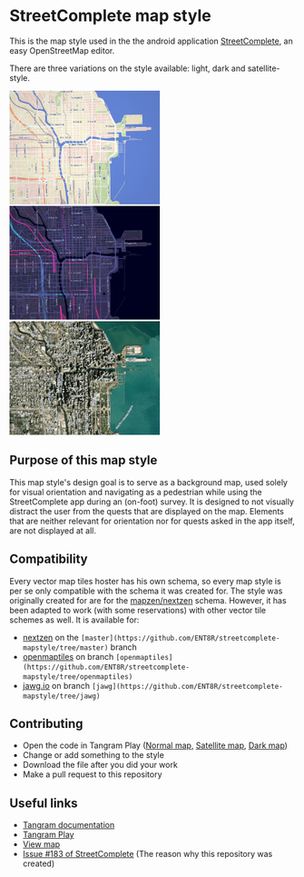 # StreetComplete map style

This is the map style used in the the android application [StreetComplete](https://github.com/westnordost/StreetComplete), an easy OpenStreetMap editor.

There are three variations on the style available: light, dark and satellite-style.

<img src="https://raw.githubusercontent.com/ENT8R/streetcomplete-mapstyle/gh-pages/images/light.png" height="200px"> <img src="https://raw.githubusercontent.com/ENT8R/streetcomplete-mapstyle/gh-pages/images/dark.png" height="200px"> <img src="https://raw.githubusercontent.com/ENT8R/streetcomplete-mapstyle/gh-pages/images/satellite.png" height="200px">

## Purpose of this map style

This map style's design goal is to serve as a background map, used solely for visual orientation and navigating as a pedestrian while using the StreetComplete app during an (on-foot) survey.
It is designed to not visually distract the user from the quests that are displayed on the map. Elements that are neither relevant for orientation nor for quests asked in the app itself, are not displayed at all.

## Compatibility

Every vector map tiles hoster has his own schema, so every map style is per se only compatible with the schema it was created for. The style was originally created for are for the [mapzen/nextzen](https://www.nextzen.org/) schema. However, it has been adapted to work (with some reservations) with other vector tile schemes as well. It is available for:

- [nextzen](https://www.nextzen.org/) on the `[master](https://github.com/ENT8R/streetcomplete-mapstyle/tree/master)` branch 
- [openmaptiles](https://openmaptiles.org/schema/) on branch `[openmaptiles](https://github.com/ENT8R/streetcomplete-mapstyle/tree/openmaptiles)`
- [jawg.io](https://www.jawg.io/en/maps) on branch `[jawg](https://github.com/ENT8R/streetcomplete-mapstyle/tree/jawg)`


## Contributing

* Open the code in Tangram Play ([Normal map](https://tangram.city/play/?scene=https://raw.githubusercontent.com/ENT8R/streetcomplete-mapstyle/master/streetcomplete-light-style.yaml),  [Satellite map](https://tangram.city/play/?scene=https://raw.githubusercontent.com/ENT8R/streetcomplete-mapstyle/master/streetcomplete-satellite-style.yaml), [Dark map](https://tangram.city/play/?scene=https://raw.githubusercontent.com/ENT8R/streetcomplete-mapstyle/master/streetcomplete-dark-style.yaml))
* Change or add something to the style
* Download the file after you did your work
* Make a pull request to this repository

## Useful links

* [Tangram documentation](https://mapzen.com/documentation/tangram/)
* [Tangram Play](https://tangram.city/play/)
* [View map](https://ent8r.github.io/streetcomplete-mapstyle)
* [Issue #183 of StreetComplete](https://github.com/westnordost/StreetComplete/issues/183) (The reason why this repository was created)
